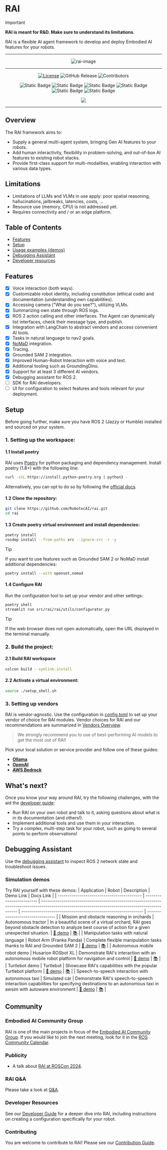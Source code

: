 # RAI

> [!IMPORTANT]  
> **RAI is meant for R&D. Make sure to understand its limitations.**

RAI is a flexible AI agent framework to develop and deploy Embodied AI features for your robots.

---

<div align="center">

![rai-image](./docs/imgs/RAI_simple_diagram_medium.png)

---

[![License](https://img.shields.io/badge/License-Apache_2.0-blue.svg)](https://opensource.org/licenses/Apache-2.0)
![GitHub Release](https://img.shields.io/github/v/release/RobotecAI/rai)
![Contributors](https://img.shields.io/github/contributors/robotecai/rai)

![Static Badge](https://img.shields.io/badge/Ubuntu-24.04-orange)
![Static Badge](https://img.shields.io/badge/Ubuntu-22.04-orange)
![Static Badge](https://img.shields.io/badge/Python-3.12-blue)
![Static Badge](https://img.shields.io/badge/Python-3.10-blue)
![Static Badge](https://img.shields.io/badge/ROS2-jazzy-blue)
![Static Badge](https://img.shields.io/badge/ROS2-humble-blue)

[![](https://dcbadge.limes.pink/api/server/https://discord.gg/3PGHgTaJSB)](https://discord.gg/3PGHgTaJSB)

</div>

---

## Overview

The RAI framework aims to:

- Supply a general multi-agent system, bringing Gen AI features to your robots.
- Add human interactivity, flexibility in problem-solving, and out-of-box AI features to existing robot stacks.
- Provide first-class support for multi-modalities, enabling interaction with various data types.

## Limitations

- Limitations of LLMs and VLMs in use apply: poor spatial reasoning, hallucinations, jailbreaks, latencies, costs, ...
- Resource use (memory, CPU) is not addressed yet.​
- Requires connectivity and / or an edge platform.​

## Table of Contents

- [Features](#features)
- [Setup](#setup)
- [Usage examples (demos)](#simulation-demos)
- [Debugging Assistant](#debugging-assistant)
- [Developer resources](#developer-resources)

## Features

- [x] Voice interaction (both ways).
- [x] Customizable robot identity, including constitution (ethical code) and documentation (understanding own capabilities).
- [x] Accessing camera ("What do you see?"), utilizing VLMs.
- [x] Summarizing own state through ROS logs.
- [x] ROS 2 action calling and other interfaces. The Agent can dynamically list interfaces, check their message type, and publish.
- [x] Integration with LangChain to abstract vendors and access convenient AI tools.
- [x] Tasks in natural language to nav2 goals.
- [x] [NoMaD](https://general-navigation-models.github.io/nomad/) integration.
- [x] Tracing.
- [x] Grounded SAM 2 integration.
- [x] Improved Human-Robot Interaction with voice and text.
- [x] Additional tooling such as GroundingDino.
- [x] Support for at least 3 different AI vendors.
- [x] Debugging assistant for ROS 2.
- [ ] SDK for RAI developers.
- [ ] UI for configuration to select features and tools relevant for your deployment.

## Setup

Before going further, make sure you have ROS 2 (Jazzy or Humble) installed and sourced on your system.

### 1. Setting up the workspace:

#### 1.1 Install poetry

RAI uses [Poetry](https://python-poetry.org/) for python packaging and dependency management. Install poetry (1.8+) with the following line:

```bash
curl -sSL https://install.python-poetry.org | python3 -
```

Alternatively, you can opt to do so by following the [official docs](https://python-poetry.org/docs/#installation).

#### 1.2 Clone the repository:

```bash
git clone https://github.com/RobotecAI/rai.git
cd rai
```

#### 1.3 Create poetry virtual environment and install dependencies:

```bash
poetry install
rosdep install --from-paths src --ignore-src -r -y
```

> [!TIP]  
> If you want to use features such as Grounded SAM 2 or NoMaD install additional dependencies:
>
> ```bash
> poetry install --with openset,nomad
> ```

#### 1.4 Configure RAI

Run the configuration tool to set up your vendor and other settings:

```bash
poetry shell
streamlit run src/rai/rai/utils/configurator.py
```

> [!TIP]  
> If the web browser does not open automatically, open the URL displayed in the terminal manually.

### 2. Build the project:

#### 2.1 Build RAI workspace

```bash
colcon build --symlink-install
```

#### 2.2 Activate a virtual environment:

```bash
source ./setup_shell.sh
```

### 3. Setting up vendors

RAI is vendor-agnostic. Use the configuration in [config.toml](./config.toml) to set up your vendor of choice for RAI modules.
Vendor choices for RAI and our recommendations are summarized in [Vendors Overview](docs/vendors_overview.md).

> We strongly recommend you to use of best-performing AI models to get the most out of RAI!

Pick your local solution or service provider and follow one of these guides:

- **[Ollama](https://ollama.com/download)**
- **[OpenAI](https://platform.openai.com/docs/quickstart)**
- **[AWS Bedrock](https://console.aws.amazon.com/bedrock/home?#/overview)**

## What's next?

Once you know your way around RAI, try the following challenges, with the aid the [developer guide](docs/developer_guide.md):

- Run RAI on your own robot and talk to it, asking questions about what is in its documentation (and others!).
- Implement additional tools and use them in your interaction.
- Try a complex, multi-step task for your robot, such as going to several points to perform observations!

## Debugging Assistant

Use the [debugging assistant](./docs/debugging_assistant.md) to inspect ROS 2 network state and troubleshoot issues.

### Simulation demos

Try RAI yourself with these demos:
| Application | Robot | Description | Demo Link | Docs Link |
| ------------------------------------------ | ------------------------ | ------------------------------------------------------------------------------------------------------------------------------------------------ | ------------------------------------------------------------- | -------------------------------- |
| Mission and obstacle reasoning in orchards | Autonomous tractor | In a beautiful scene of a virtual orchard, RAI goes beyond obstacle detection to analyze best course of action for a given unexpected situation. | [🌾 demo](https://github.com/RobotecAI/rai-rosbot-xl-demo) | [📚](docs/demos/agriculture.md) |
| Manipulation tasks with natural language | Robot Arm (Franka Panda) | Complete flexible manipulation tasks thanks to RAI and Grounded SAM 2 | [🦾 demo](https://github.com/RobotecAI/rai-manipulation-demo) | [📚](docs/demos/manipulation.md) |
| Autonomous mobile robot demo | Husarion ROSbot XL | Demonstrate RAI's interaction with an autonomous mobile robot platform for navigation and control | [🤖 demo](https://github.com/RobotecAI/rai-rosbot-xl-demo) | [📚](docs/demos/rosbot_xl.md) |
| Turtlebot demo | Turtlebot | Showcase RAI's capabilities with the popular Turtlebot platform | [🐢 demo](docs/demos/turtlebot.md) | [📚](docs/demos/turtlebot.md) |
| Speech-to-speech interaction with autonomous taxi | Simulated car | Demonstrate RAI's speech-to-speech interaction capabilities for specifying destinations to an autonomous taxi in awsim with autoware environment | [🚕 demo](docs/demos/taxi.md) | [📚](docs/demos/taxi.md) |

## Community

### Embodied AI Community Group

RAI is one of the main projects in focus of the [Embodied AI Community Group](https://github.com/ros-wg-embodied-ai). If you would like to join the next meeting, look for it in the [ROS Community Calendar](https://calendar.google.com/calendar/u/0/embed?src=c_3fc5c4d6ece9d80d49f136c1dcd54d7f44e1acefdbe87228c92ff268e85e2ea0@group.calendar.google.com&ctz=Etc/UTC).

### Publicity

- A talk about [RAI at ROSCon 2024](https://vimeo.com/1026029511).

### RAI Q&A

Please take a look at [Q&A](https://github.com/RobotecAI/rai/discussions/categories/q-a).

### Developer Resources

See our [Developer Guide](docs/developer_guide.md) for a deeper dive into RAI, including instructions on creating a configuration specifically for your robot.

### Contributing

You are welcome to contribute to RAI! Please see our [Contribution Guide](CONTRIBUTING.md).
